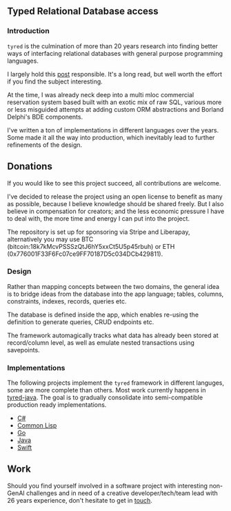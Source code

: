 ## Typed Relational Database access

### Introduction
`tyred` is the culmination of more than 20 years research into finding better ways of interfacing relational databases with general purpose programming languages.

I largely hold this [post](https://web.archive.org/web/20220823105749/http://blogs.tedneward.com/post/the-vietnam-of-computer-science/) responsible. It's a long read, but well worth the effort if you find the subject interesting.

At the time, I was already neck deep into a multi mloc commercial reservation system based built with an exotic mix of raw SQL, various more or less misguided attempts at adding custom ORM abstractions and Borland Delphi's BDE components.

I've written a ton of implementations in different languages over the years. Some made it all the way into production, which inevitably lead to further refinements of the design.

## Donations
If you would like to see this project succeed, all contributions are welcome.

I've decided to release the project using an open license to benefit as many as possible, because I believe knowledge should be shared freely. But I also believe in compensation for creators; and the less economic pressure I have to deal with, the more time and energy I can put into the project. 

The repository is set up for sponsoring via Stripe and Liberapay, alternatively you may use BTC (bitcoin:18k7kMcvPSSSzQtJ6hY5xxCt5U5p45rbuh) or ETH (0x776001F33F6Fc07ce9FF70187D5c034DCb429811). 

### Design
Rather than mapping concepts between the two domains, the general idea is to bridge ideas from the database into the app language; tables, columns, constraints, indexes, records, queries etc.

The database is defined inside the app, which enables re-using the definition to generate queries, CRUD endpoints etc.

The framework automagically tracks what data has already been stored at record/column level, as well as emulate nested transactions using savepoints.

### Implementations

The following projects implement the `tyred` framework in different languges, some are more complete than others. Most work currently happens in [tyred-java](https://github.com/codr7/tyred-java). The goal is to gradually consolidate into semi-compatible production ready implementations.

- [C#](https://github.com/codr7/hostr/tree/main/src/Hostr/DB)
- [Common Lisp](https://github.com/codr7/cl-redb)
- [Go](https://github.com/codr7/gstraps/tree/main/db)
- [Java](https://github.com/codr7/tyred-java)
- [Swift](https://github.com/codr7/swisql)

## Work
Should you find yourself involved in a software project with interesting non-GenAI challenges and in need of a creative developer/tech/team lead with 26 years experience, don't hesitate to get in [touch](mailto:codr7@protonmail.com).